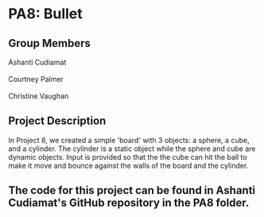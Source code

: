 # PA8: Bullet

## Group Members
Ashanti Cudiamat<br/><br/>
Courtney Palmer<br/><br/>
Christine Vaughan

## Project Description
In Project 8, we created a simple 'board' with 3 objects: a sphere, a cube, and a cylinder. The cylinder is a static object while the sphere and cube are dynamic objects. Input is provided so that the the cube can hit the ball to make it move and bounce against the walls of the board and the cylinder. 

## The code for this project can be found in Ashanti Cudiamat's GitHub repository in the PA8 folder.

